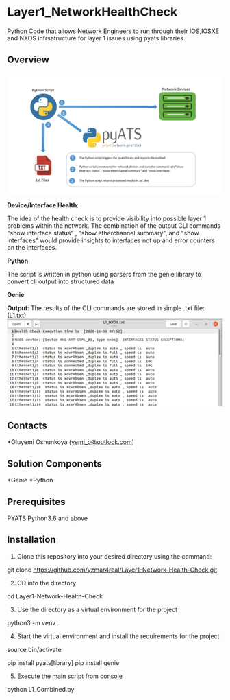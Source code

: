 # Layer1_NetworkHealthCheck

Python Code that allows Network Engineers to run through their IOS,IOSXE and NXOS infrsatructure for layer 1 issues using pyats libraries.

## Overview
![High Level Workflow](Overview.jpg)


**Device/Interface Health**: 

The idea of the health check is to provide visibility into possible layer 1 problems within the network. The combination of the output CLI commands "show interface status" , "show etherchannel summary", and "show interfaces" would provide insights to interfaces not up and error counters on the interfaces. 

**Python**

The script is written in python using parsers from the genie library to convert cli output into structured data 

**Genie** 

**Output**: The results of the CLI commands are stored in simple .txt file: (L1.txt) ![Sample Output](OutputSnapshot-001.jpg)

## Contacts
*Oluyemi Oshunkoya (yemi_o@outlook.com)

## Solution Components
*Genie
*Python

## Prerequisites 

PYATS
Python3.6 and above

## Installation

1. Clone this repository into your desired directory using the command:

git clone https://github.com/yzmar4real/Layer1-Network-Health-Check.git

2. CD into the directory 

cd Layer1-Network-Health-Check 

3. Use the directory as a virtual environment for the project

python3 -m venv . 

4. Start the virtual environment and install the requirements for the project

source bin/activate

pip install pyats[library]
pip install genie 

5. Execute the main script from console

python L1_Combined.py

